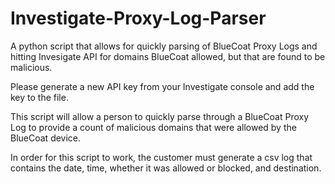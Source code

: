 # Investigate-Proxy-Log-Parser
A python script that allows for quickly parsing of BlueCoat Proxy Logs and hitting Invesigate API for domains BlueCoat allowed, but that are found to be malicious.

Please generate a new API key from your Investigate console and add the key to the file.

This script will allow a person to quickly parse through a BlueCoat Proxy Log to provide a count of malicious domains that were allowed by the BlueCoat device.

In order for this script to work, the customer must generate a csv log that contains the date, time, whether it was allowed or blocked, and destination.
